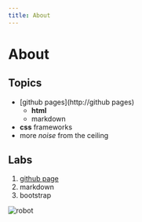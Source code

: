 ```yaml
---
title: About
---
```


# About

## Topics

* [github pages](http://github pages)
	* __html__
	* markdown
* __css__ frameworks
* more _noise_ from the ceiling

## Labs

1. [github page](http://github.com)
2. markdown
3. bootstrap

![robot](http://www.capitolnerd.files.wordpress.com/2010/06/roberto2.jpg)